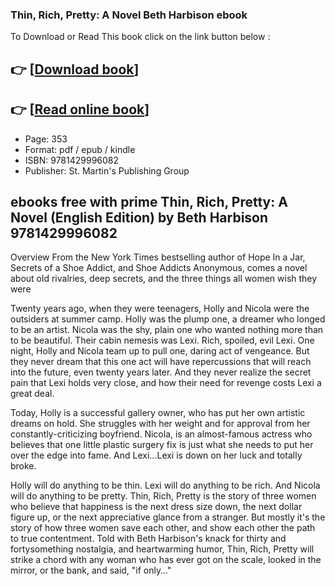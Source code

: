 ### Thin, Rich, Pretty: A Novel Beth Harbison ebook

To Download or Read This book click on the link button below :

## 👉  [**[Download book](http://filesbooks.info/download.php?group=book&from=github.com&id=718003&lnk=1063 "Download book")**]

## 👉  [**[Read online book](http://filesbooks.info/download.php?group=book&from=github.com&id=718003&lnk=1063 "Read online book")**]


* Page: 353
* Format: pdf / epub / kindle
* ISBN: 9781429996082
* Publisher: St. Martin&#039;s Publishing Group



## ebooks free with prime Thin, Rich, Pretty: A Novel (English Edition) by Beth Harbison 9781429996082


Overview
From the New York Times bestselling author of Hope In a Jar, Secrets of a Shoe Addict, and Shoe Addicts Anonymous, comes a novel about old rivalries, deep secrets, and the three things all women wish they were
 
 Twenty years ago, when they were teenagers, Holly and Nicola were the outsiders at summer camp. Holly was the plump one, a dreamer who longed to be an artist. Nicola was the shy, plain one who wanted nothing more than to be beautiful. Their cabin nemesis was Lexi. Rich, spoiled, evil Lexi. One night, Holly and Nicola team up to pull one, daring act of vengeance. But they never dream that this one act will have repercussions that will reach into the future, even twenty years later. And they never realize the secret pain that Lexi holds very close, and how their need for revenge costs Lexi a great deal.
 
 Today, Holly is a successful gallery owner, who has put her own artistic dreams on hold. She struggles with her weight and for approval from her constantly-criticizing boyfriend. Nicola, is an almost-famous actress who believes that one little plastic surgery fix is just what she needs to put her over the edge into fame. And Lexi…Lexi is down on her luck and totally broke.
 
 Holly will do anything to be thin. Lexi will do anything to be rich. And Nicola will do anything to be pretty. Thin, Rich, Pretty is the story of three women who believe that happiness is the next dress size down, the next dollar figure up, or the next appreciative glance from a stranger. But mostly it&#039;s the story of how three women save each other, and show each other the path to true contentment. Told with Beth Harbison&#039;s knack for thirty and fortysomething nostalgia, and heartwarming humor, Thin, Rich, Pretty will strike a chord with any woman who has ever got on the scale, looked in the mirror, or the bank, and said, &quot;if only…&quot;




